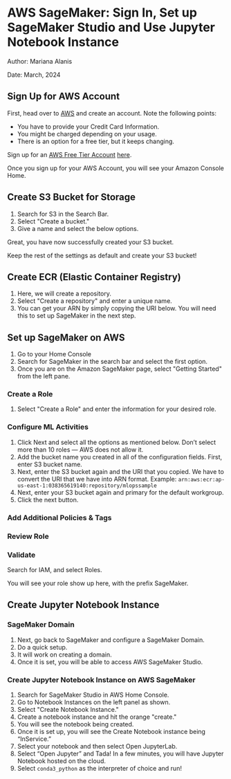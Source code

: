 # AWS SageMaker: Sign In, Set up SageMaker Studio and Use Jupyter Notebook Instance

Author: Mariana Alanis

Date: March, 2024

## Sign Up for AWS Account

First, head over to [AWS](https://aws.amazon.com/) and create an account. Note the following points:

- You have to provide your Credit Card Information.
- You might be charged depending on your usage.
- There is an option for a free tier, but it keeps changing.

Sign up for an [AWS Free Tier Account](https://aws.amazon.com/free/) [here](https://aws.amazon.com/free/).

Once you sign up for your AWS Account, you will see your Amazon Console Home.

## Create S3 Bucket for Storage

1. Search for S3 in the Search Bar.
2. Select "Create a bucket."
3. Give a name and select the below options.

Great, you have now successfully created your S3 bucket.

Keep the rest of the settings as default and create your S3 bucket!

## Create ECR (Elastic Container Registry)

1. Here, we will create a repository.
2. Select "Create a repository" and enter a unique name.
3. You can get your ARN by simply copying the URI below. You will need this to set up SageMaker in the next step.

## Set up SageMaker on AWS

1. Go to your Home Console
2. Search for SageMaker in the search bar and select the first option.
3. Once you are on the Amazon SageMaker page, select "Getting Started" from the left pane.

### Create a Role

1. Select "Create a Role" and enter the information for your desired role.

### Configure ML Activities

1. Click Next and select all the options as mentioned below. Don’t select more than 10 roles — AWS does not allow it.
2. Add the bucket name you created in all of the configuration fields. First, enter S3 bucket name.
3. Next, enter the S3 bucket again and the URI that you copied. We have to convert the URI that we have into ARN format. Example: `arn:aws:ecr:ap-us-east-1:038365619140:repository/mlopssample`
4. Next, enter your S3 bucket again and primary for the default workgroup.
5. Click the next button.

### Add Additional Policies & Tags

### Review Role

### Validate

Search for IAM, and select Roles.

You will see your role show up here, with the prefix SageMaker.

## Create Jupyter Notebook Instance

### SageMaker Domain

1. Next, go back to SageMaker and configure a SageMaker Domain.
2. Do a quick setup.
3. It will work on creating a domain.
4. Once it is set, you will be able to access AWS SageMaker Studio.

### Create Jupyter Notebook Instance on AWS SageMaker

1. Search for SageMaker Studio in AWS Home Console.
2. Go to Notebook Instances on the left panel as shown.
3. Select "Create Notebook Instance."
4. Create a notebook instance and hit the orange "create."
5. You will see the notebook being created.
6. Once it is set up, you will see the Create Notebook instance being “InService.”
7. Select your notebook and then select Open JupyterLab.
8. Select “Open Jupyter” and Tada! In a few minutes, you will have Jupyter Notebook hosted on the cloud.
9. Select `conda3_python` as the interpreter of choice and run!

